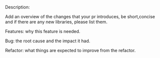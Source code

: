 Description:

Add an overview of the changes that your pr introduces, be short,concise and if there are any new libraries, please list them.

Features: why this feature is needed. 

Bug: the root cause and the impact it had. 

Refactor: what things are expected to improve from the refactor.